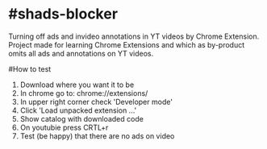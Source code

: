 #shads-blocker
=============

Turning off ads and invideo annotations in YT videos by Chrome Extension.
Project made for learning Chrome Extensions and which as by-product omits all ads and annotations on YT videos.

#How to test

1. Download where you want it to be
2. In chrome go to: chrome://extensions/
3. In upper right corner check 'Developer mode'
4. Click 'Load unpacked extension ...'
5. Show catalog with downloaded code
6. On youtubie press CRTL+r
7. Test (be happy) that there are no ads on video

